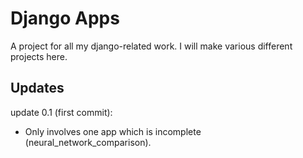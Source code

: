# Django Apps

A project for all my django-related work. I will make various different projects here.

## Updates

update 0.1 (first commit):
- Only involves one app which is incomplete (neural_network_comparison).